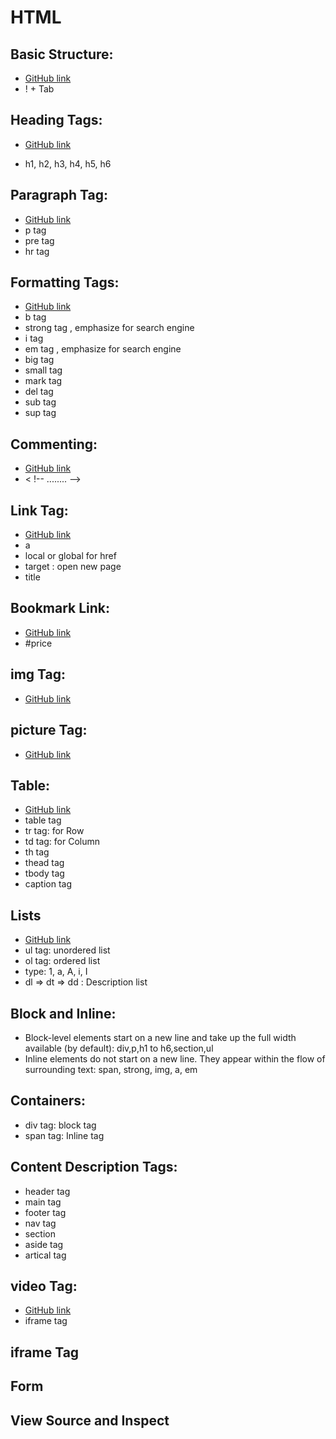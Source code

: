 # HTML

## Basic Structure:

- [GitHub link](/Learn_HTML/index.html)
- ! + Tab

## Heading Tags:

- [GitHub link](/Learn_HTML/heading.html)

- h1, h2, h3, h4, h5, h6

## Paragraph Tag:

- [GitHub link](/Learn_HTML/paragraph.html)
- p tag
- pre tag
- hr tag

## Formatting Tags:

- [GitHub link](/Learn_HTML/formatting.html)
- b tag
- strong tag , emphasize for search engine
- i tag
- em tag , emphasize for search engine
- big tag
- small tag
- mark tag
- del tag
- sub tag
- sup tag

## Commenting:

- [GitHub link](/Learn_HTML/commenting.html)
- < !-- ........ -->

## Link Tag:

- [GitHub link](/Learn_HTML/link.html)
- a
- local or global for href
- target : open new page
- title

## Bookmark Link:

- [GitHub link](/Learn_HTML/link_bookmark.html)
- #price

## img Tag:

- [GitHub link](/Learn_HTML/img.html)

## picture Tag:

- [GitHub link](/Learn_HTML/picture.html)

## Table:

- [GitHub link](/Learn_HTML/table.html)
- table tag
- tr tag: for Row
- td tag: for Column
- th tag
- thead tag
- tbody tag
- caption tag

## Lists

- [GitHub link](/Learn_HTML/list.html)
- ul tag: unordered list
- ol tag: ordered list
- type: 1, a, A, i, I
- dl => dt => dd : Description list

## Block and Inline:

- Block-level elements start on a new line and take up the full width available (by default): div,p,h1 to h6,section,ul
- Inline elements do not start on a new line. They appear within the flow of surrounding text: span, strong, img, a, em

## Containers:

- div tag: block tag
- span tag: Inline tag

## Content Description Tags:

- header tag
- main tag
- footer tag
- nav tag
- section
- aside tag
- artical tag

## video Tag:

- [GitHub link](/Learn_HTML/video.html)
- iframe tag

## iframe Tag

## Form

## View Source and Inspect
